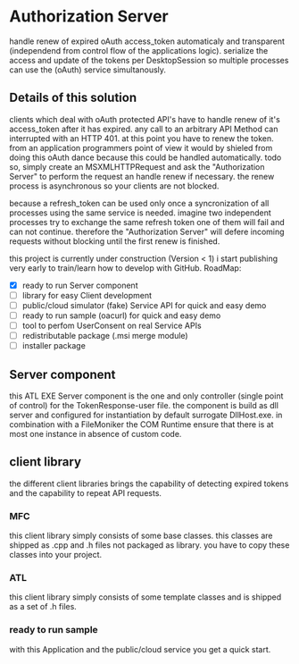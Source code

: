 # Authorization Server
handle renew of expired oAuth access_token automaticaly and transparent (independend from control flow of the applications logic).
serialize the access and update of the tokens per DesktopSession so multiple processes can use the (oAuth) service simultanously.

## Details of this solution
clients which deal with oAuth protected API's have to handle renew of it's access_token after it has expired.
any call to an arbitrary API Method can interrupted with an HTTP 401. at this point you have to renew the token.
from an application programmers point of view it would by shieled from doing this oAuth dance because this could be handled automatically.
todo so, simply create an MSXMLHTTPRequest and ask the "Authorization Server" to perform the request an handle renew if necessary.
the renew process is asynchronous so your clients are not blocked.

because a refresh_token can be used only once a syncronization of all processes using the same service is needed.
imagine two independent processes try to exchange the same refresh token one of them will fail and can not continue.
therefore the "Authorization Server" will defere incoming requests without blocking until the first renew is finished.

this project is currently under construction (Version < 1)
i start publishing very early to train/learn how to develop with GitHub.
RoadMap:
- [X] ready to run Server component
- [ ] library for easy Client development
- [ ] public/cloud simulator (fake) Service API for quick and easy demo
- [ ] ready to run sample (oacurl) for quick and easy demo
- [ ] tool to perfom UserConsent on real Service APIs
- [ ] redistributable package (.msi merge module)
- [ ] installer package

## Server component
this ATL EXE Server component is the one and only controller (single point of control) for the TokenResponse-user file.
the component is build as dll server and configured for instantiation by default surrogate DllHost.exe.
in combination with a FileMoniker the COM Runtime ensure that there is at most one instance in absence of custom code.

## client library
the different client libraries brings the capability of detecting expired tokens and the capability to repeat API requests.

### MFC
this client library simply consists of some base classes.
this classes are shipped as .cpp and .h files not packaged as library.
you have to copy these classes into your project.

### ATL
this client library simply consists of some template classes and is shipped as a set of .h files.

### ready to run sample
with this Application and the public/cloud service you get a quick start.
